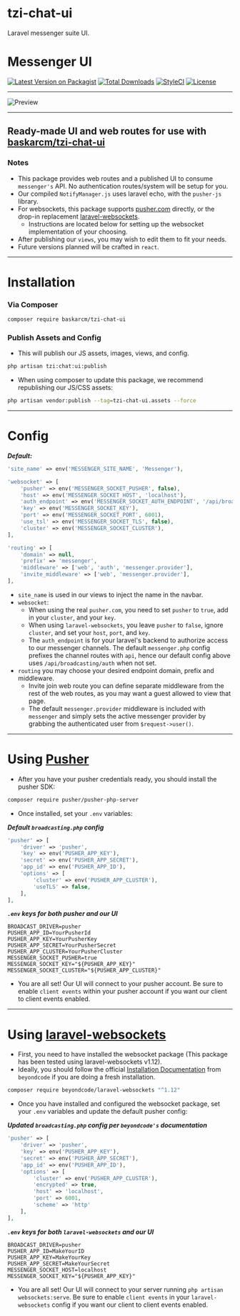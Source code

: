# tzi-chat-ui
Laravel messenger suite UI.
# Messenger UI

[![Latest Version on Packagist][ico-version]][link-packagist]
[![Total Downloads][ico-downloads]][link-downloads]
[![StyleCI][ico-styleci]][link-styleci]
[![License][ico-license]][link-license]

---

![Preview](https://raw.githubusercontent.com/RTippin/messenger/1.x/docs/images/image1.png?raw=true)

---

## Ready-made UI and web routes for use with [baskarcm/tzi-chat-ui][link-messenger]

### Notes
- This package provides web routes and a published UI to consume `messenger's` API. No authentication routes/system will be setup for you.
- Our compiled `NotifyManager.js` uses laravel echo, with the `pusher-js` library. 
- For websockets, this package supports [pusher.com][link-pusher] directly, or the drop-in replacement [laravel-websockets][link-laravel-websockets].
  - Instructions are located below for setting up the websocket implementation of your choosing.
- After publishing our `views`, you may wish to edit them to fit your needs.
- Future versions planned will be crafted in `react`.

---

# Installation

### Via Composer

``` bash
composer require baskarcm/tzi-chat-ui
```

### Publish Assets and Config
- This will publish our JS assets, images, views, and config.
```bash
php artisan tzi:chat:ui:publish
```
- When using composer to update this package, we recommend republishing our JS/CSS assets:
```bash
php artisan vendor:publish --tag=tzi-chat-ui.assets --force
```

---

# Config

***Default:***

```php
'site_name' => env('MESSENGER_SITE_NAME', 'Messenger'),

'websocket' => [
    'pusher' => env('MESSENGER_SOCKET_PUSHER', false),
    'host' => env('MESSENGER_SOCKET_HOST', 'localhost'),
    'auth_endpoint' => env('MESSENGER_SOCKET_AUTH_ENDPOINT', '/api/broadcasting/auth'),
    'key' => env('MESSENGER_SOCKET_KEY'),
    'port' => env('MESSENGER_SOCKET_PORT', 6001),
    'use_tsl' => env('MESSENGER_SOCKET_TLS', false),
    'cluster' => env('MESSENGER_SOCKET_CLUSTER'),
],

'routing' => [
    'domain' => null,
    'prefix' => 'messenger',
    'middleware' => ['web', 'auth', 'messenger.provider'],
    'invite_middleware' => ['web', 'messenger.provider'],
],
```
- `site_name` is used in our views to inject the name in the navbar.
- `websocket`:
  - When using the real `pusher.com`, you need to set `pusher` to `true`, add in your `cluster`, and your `key`.
  - When using `laravel-websockets`, you leave `pusher` to `false`, ignore `cluster`, and set your `host`, `port`, and `key`.
  - The `auth_endpoint` is for your laravel's backend to authorize access to our messenger channels. The default `messenger.php` config prefixes the channel routes with `api`, hence our default config above uses `/api/broadcasting/auth` when not set.
- `routing` you may choose your desired endpoint domain, prefix and middleware.
  - Invite join web route you can define separate middleware from the rest of the web routes, as you may want a guest allowed to view that page.
  - The default `messenger.provider` middleware is included with `messenger` and simply sets the active messenger provider by grabbing the authenticated user from `$request->user()`.

---

# Using [Pusher][link-pusher]
- After you have your pusher credentials ready, you should install the pusher SDK:

```bash
composer require pusher/pusher-php-server
```

- Once installed, set your `.env` variables:

***Default `broadcasting.php` config***

```php
'pusher' => [
    'driver' => 'pusher',
    'key' => env('PUSHER_APP_KEY'),
    'secret' => env('PUSHER_APP_SECRET'),
    'app_id' => env('PUSHER_APP_ID'),
    'options' => [
        'cluster' => env('PUSHER_APP_CLUSTER'),
        'useTLS' => false,
    ],
], 
```
***`.env` keys for both pusher and our UI***

```dotenv
BROADCAST_DRIVER=pusher
PUSHER_APP_ID=YourPusherId
PUSHER_APP_KEY=YourPusherKey
PUSHER_APP_SECRET=YourPusherSecret
PUSHER_APP_CLUSTER=YourPusherCluster
MESSENGER_SOCKET_PUSHER=true
MESSENGER_SOCKET_KEY="${PUSHER_APP_KEY}"
MESSENGER_SOCKET_CLUSTER="${PUSHER_APP_CLUSTER}"
```
- You are all set! Our UI will connect to your pusher account. Be sure to enable `client events` within your pusher account if you want our client to client events enabled.

---

# Using [laravel-websockets][link-laravel-websockets]
- First, you need to have installed the websocket package (This package has been tested using laravel-websockets v1.12).
- Ideally, you should follow the official [Installation Documentation][link-laravel-websockets-install] from `beyondcode` if you are doing a fresh installation.

```bash
composer require beyondcode/laravel-websockets "^1.12"
```

- Once you have installed and configured the websocket package, set your `.env` variables and update the default pusher config:

***Updated `broadcasting.php` config per `beyondcode's` documentation***

```php
'pusher' => [
    'driver' => 'pusher',
    'key' => env('PUSHER_APP_KEY'),
    'secret' => env('PUSHER_APP_SECRET'),
    'app_id' => env('PUSHER_APP_ID'),
    'options' => [
        'cluster' => env('PUSHER_APP_CLUSTER'),
        'encrypted' => true,
        'host' => 'localhost',
        'port' => 6001,
        'scheme' => 'http'
    ],
],
```
***`.env` keys for both `laravel-websockets` and our UI***

```dotenv
BROADCAST_DRIVER=pusher
PUSHER_APP_ID=MakeYourID
PUSHER_APP_KEY=MakeYourKey
PUSHER_APP_SECRET=MakeYourSecret
MESSENGER_SOCKET_HOST=localhost
MESSENGER_SOCKET_KEY="${PUSHER_APP_KEY}"
```
- You are all set! Our UI will connect to your server running `php artisan websockets:serve`. Be sure to enable `client events` in your `laravel-websockets` config if you want our client to client events enabled.


[link-messenger]: https://github.com/RTippin/messenger
[link-author]: https://github.com/baskarcm
[ico-version]: https://img.shields.io/packagist/v/baskarcm/tzi-chat-ui.svg?style=plastic&cacheSeconds=3600
[ico-downloads]: https://img.shields.io/packagist/dt/baskarcm/tzi-chat-ui.svg?style=plastic&cacheSeconds=3600
[ico-styleci]: https://styleci.io/repos/379743201/shield?style=plastic&cacheSeconds=3600
[ico-license]: https://img.shields.io/github/license/baskarcm/tzi-chat-ui?style=plastic
[link-packagist]: https://packagist.org/packages/baskarcm/tzi-chat-ui
[link-downloads]: https://packagist.org/packages/baskarcm/tzi-chat-ui
[link-license]: https://packagist.org/packages/baskarcm/tzi-chat-ui
[link-styleci]: https://styleci.io/repos/379743201
[link-laravel-websockets]: https://beyondco.de/docs/laravel-websockets/getting-started/introduction
[link-laravel-websockets-install]: https://beyondco.de/docs/laravel-websockets/getting-started/installation
[link-pusher]: https://pusher.com/
